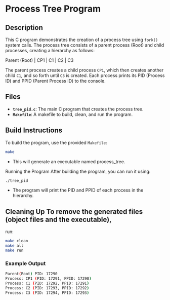 # Process Tree Program

## Description

This C program demonstrates the creation of a process tree using `fork()`
system calls. The process tree consists of a parent process (Root) and child
processes, creating a hierarchy as follows:

Parent (Root) | CP1 | C1 | C2 | C3

The parent process creates a child process `CP1`, which then creates another
child `C1`, and so forth until `C3` is created. Each process prints its PID
(Process ID) and PPID (Parent Process ID) to the console.

## Files

- **`tree_pid.c`**: The main C program that creates the process tree.
- **`Makefile`**: A makefile to build, clean, and run the program.

## Build Instructions

To build the program, use the provided `Makefile`:

```bash 
make 
```
- This will generate an executable named process_tree.

Running the Program After building the program, you can run it using:

```bash 
./tree_pid
```
- The program will print the PID and PPID of each
process in the hierarchy.

## Cleaning Up To remove the generated files (object files and the executable),
run:


```bash 
make clean
make all
make run
```
### Example Output 
```bash
Parent(Root) PID: 17290 
Process: CP1 (PID: 17291, PPID: 17290) 
Process: C1 (PID: 17292, PPID: 17291) 
Process: C2 (PID: 17293, PPID: 17292) 
Process: C3 (PID: 17294, PPID: 17293) 
```

